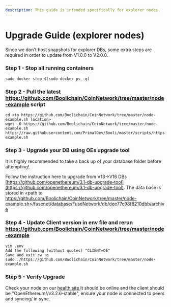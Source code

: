 ```yaml
---
description: This guide is intended specifically for explorer nodes.
---
```


# Upgrade Guide (explorer nodes)

Since we don't host snapshots for explorer DBs, some extra steps are required in order to update from V1.0.0 to V2.0.0.

### Step 1 - Stop all running containers

```
sudo docker stop $(sudo docker ps -q)
```

### Step 2 - Pull the latest https://github.com/Boolichain/CoinNetwork/tree/master/node-example script

```
cd <to https://github.com/Boolichain/CoinNetwork/tree/master/node-example.sh location>
wget -O https://github.com/Boolichain/CoinNetwork/tree/master/node-example.sh https://raw.githubusercontent.com/PrimalDev/Booli/master/scripts/https://github.com/Boolichain/CoinNetwork/tree/master/node-example.sh
```

### Step 3 - Upgrade your DB using OEs upgrade tool

It is highly recommended to take a back up of your database folder before attempting!.

Follow the instruction here to upgrade from V13->V16 DBs [https://github.com/openethereum/3.1-db-upgrade-tool](https://github.com/openethereum/3.1-db-upgrade-tool). The data base is stored in \<path to https://github.com/Boolichain/CoinNetwork/tree/master/node-example.sh>/fusenet/database/FuseNetwork/db/dee77c98f8210dbb/archive

### Step 4 - Update Client version in env file and rerun https://github.com/Boolichain/CoinNetwork/tree/master/node-example

```
vim .env
Add the following (without quotes) "CLIENT=OE"
Save and exit :w :q
sudo ./https://github.com/Boolichain/CoinNetwork/tree/master/node-example.sh
```

### Step 5 - Verify Upgrade

Check your node on our [health site ](https://status.booliscan.com)It should be online and the client should be "OpenEthereum//v3.2.6-stable", ensure your node is connected to peers and syncing/ in sync.
